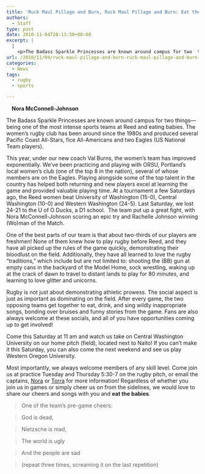 ```yaml
---
title: 'Ruck Maul Pillage and Burn, Ruck Maul Pillage and Burn: Eat the Babies!'
authors: 
  - Staff
type: post
date: 2010-11-04T20:13:50+00:00
excerpt: |
  |
    <p>The Badass Sparkle Princesses are known around campus for two  things—being one of the most intense sports teams at Reed and eating  babies. The women’s rugby club has been around since the 1980s</p>
url: /2010/11/04/ruck-maul-pillage-and-burn-ruck-maul-pillage-and-burn-eat-the-babies/
categories:
  - News
tags:
  - rugby
  - sports

---
```

**[<img class="size-full wp-image-443 alignright" style="margin: 7px;" title="rugby" src="https://i1.wp.com/www.reedquest.org/wp-content/uploads/2010/11/rugby.jpg?resize=252%2C152" alt="" data-recalc-dims="1" />][1]Nora McConnell-Johnson**

The Badass Sparkle Princesses are known around campus for two things—being one of the most intense sports teams at Reed and eating babies. The women’s rugby club has been around since the 1980s and produced several Pacific Coast All-Stars, fice All-Americans and two Eagles (US National Team players).

This year, under our new coach Val Burns, the women’s team has improved exponentially. We’ve been practicing and playing with ORSU, Portland’s local women’s club (one of the top 8 in the nation), several of whose members are on the Eagles. Playing alongside some of the top talent in the country has helped both returning and new players excel at learning the game and provided valuable playing time. At a tournament a few Saturdays ago, the Reed women beat University of Washington (15-0), Central Washington (10-0) and Western Washington (24-5). Last Saturday, we lost 24-21 to the U of O Ducks, a D1 school.  The team put up a great fight, with Nora McConnell-Johnson scoring an epic try and Rachelle Johnson winning (Wo)man of the Match.

One of the best parts of our team is that about two-thirds of our players are freshmen! None of them knew how to play rugby before Reed, and they have all picked up the rules of the game quickly, demonstrating their bloodlust on the field. Additionally, they have all learned to love the rugby “traditions,” which include but are not limited to: shooting the (BB) gun at empty cans in the backyard of the Model Home, sock wrestling, waking up at the crack of dawn to travel to distant lands to play for 80 minutes, and learning to love glitter and unicorns.

Rugby is not just about demonstrating athletic prowess. The social aspect is just as important as dominating on the field. After every game, the two opposing teams get together to eat, drink, and sing wildly inappropriate songs, bonding over bruises and funny stories from the game. Fans are also always welcome at these socials, and all of you have opportunities coming up to get involved!

Come this Saturday at 11 am and watch us take on Central Washington University on our home pitch (field), located next to Naito! If you can’t make it this Saturday, you can also come the next weekend and see us play Western Oregon University.

Most importantly, we always welcome members of any skill level. Come join us at practice Tuesday and Thursday 5:30-7 on the rugby pitch, or email the captains, [Nora][2] or [Torra][3] for more information! Regardless of whether you join us in games or simply cheer us on from the sidelines, we would love to share our cheers and songs with you and **eat the babies**.

> One of the team’s pre-game cheers:
  
> God is dead,
  
> Nietzsche is mad,
  
> The world is ugly
  
> And the people are sad
  
> (repeat three times, screaming it on the last repetition)

 [1]: https://i1.wp.com/www.reedquest.org/wp-content/uploads/2010/11/rugby.jpg
 [2]: mailto:nmcconne@reed
 [3]: mailto:tspillan@reed